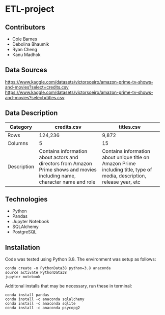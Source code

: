 # ETL-project

## Contributors
* Cole Barnes
* Debolina Bhaumik
* Ryan Cheng
* Kanu Madhok

## Data Sources
https://www.kaggle.com/datasets/victorsoeiro/amazon-prime-tv-shows-and-movies?select=credits.csv
<br>
https://www.kaggle.com/datasets/victorsoeiro/amazon-prime-tv-shows-and-movies?select=titles.csv

## Data Description
| Category | credits.csv | titles.csv |
| ------------- | ------------- | -------------|
| Rows | 124,236 | 9,872 |
| Columns | 5 | 15 |
| Description | Contains information about actors and directors from Amazon Prime shows and movies including name, character name and role | Contains information about unique title on Amazon Prime including title, type of media, description, release year, etc |

## Technologies
* Python
* Pandas
* Jupyter Notebook
* SQLAlchemy
* PostgreSQL

## Installation
Code was tested using Python 3.8. The environment was setup as follows:
```
conda create -n PythonData38 python=3.8 anaconda
source activate PythonData38
jupyter notebook
```
Additonal installs that may be necessary, run these in terminal:
```
conda install pandas
conda install -c anaconda sqlalchemy
conda install -c anaconda sqlite
conda install -c anaconda psycopg2
```